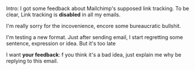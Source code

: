 Intro:
I got some feedback about Mailchimp's supposed link tracking. To be clear, Link tracking is **disabled** in all my emails.


I'm really sorry for the incovenience, encore some bureaucratic bullshit.


I'm testing a new format. Just after sending email, I start regretting some sentence, expression or idea. But it's too late

I want **your feedback**: f you think it's a bad idea, just explain me why be replying to this email.
